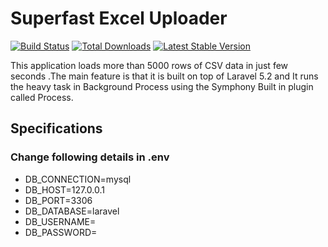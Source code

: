 # Superfast Excel Uploader

[![Build Status](https://travis-ci.org/laravel/framework.svg)](https://travis-ci.org/laravel/framework)
[![Total Downloads](https://poser.pugx.org/laravel/framework/d/total.svg)](https://packagist.org/packages/laravel/framework)
[![Latest Stable Version](https://poser.pugx.org/laravel/framework/v/stable.svg)](https://packagist.org/packages/laravel/framework)

This application loads more than 5000 rows of CSV data in just few seconds .The main feature is that it is built on top of Laravel 5.2 and It runs the heavy task in Background Process using the Symphony Built in plugin called Process.


## Specifications

### Change following details in .env

* DB_CONNECTION=mysql
* DB_HOST=127.0.0.1
* DB_PORT=3306
* DB_DATABASE=laravel
* DB_USERNAME=
* DB_PASSWORD=


